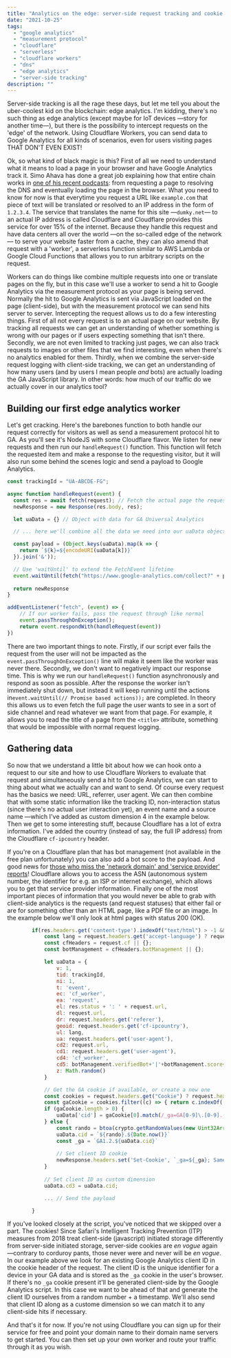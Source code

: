 ```yaml
---
title: "Analytics on the edge: server-side request tracking and cookie setting using Cloudflare Workers"
date: "2021-10-25"
tags: 
  - "google analytics"
  - "measurement protocol"
  - "cloudflare"
  - "serverless"
  - "cloudflare workers"
  - "dns"
  - "edge analytics"
  - "server-side tracking"
description: "" 
---
```

Server-side tracking is all the rage these days, but let me tell you about the uber-coolest kid on the blockchain: edge analytics. I'm kidding, there's no such thing as edge analytics (except maybe for IoT devices —story for another time—), but there is the possibility to intercept requests on the 'edge' of the network. Using Cloudflare Workers, you can send data to Google Analytics for all kinds of scenarios, even for users visiting pages THAT DON'T EVEN EXIST! 

Ok, so what kind of black magic is this? First of all we need to understand what it means to load a page in your browser and have Google Analytics track it. Simo Ahava has done a great job explaining how that entire chain works in [one of his recent podcasts](https://www.teamsimmer.com/2021/09/07/web-browsers-with-simo-ahava/): from requesting a page to resolving the DNS and eventually loading the page in the browser. What you need to know for now is that everytime you request a URL like `example.com` that piece of text will be translated or resolved to an IP address in the form of `1.2.3.4`. The service that translates the name for this site —`dumky.net`— to an actual IP address is called Cloudflare and Cloudflare provides this service for over 15% of the internet. Because they handle this request and have data centers all over the world —on the so-called edge of the network— to serve your website faster from a cache, they can also amend that request with a 'worker', a serverless function similar to AWS Lambda or Google Cloud Functions that allows you to run arbitrary scripts on the request. 

Workers can do things like combine multiple requests into one or translate pages on the fly, but in this case we'll use a worker to send a hit to Google Analytics via the measurement protocol as your page is being served. Normally the hit to Google Analytics is sent via JavaScript loaded on the page (client-side), but with the measurement protocol we can send hits server to server. Intercepting the request allows us to do a few interesting things. First of all not every request is to an actual page on our website. By tracking all requests we can get an understanding of whether something is wrong with our pages or if users expecting something that isn't there. Secondly, we are not even limited to tracking just pages, we can also track requests to images or other files that we find interesting, even when there's no analytics enabled for them. Thirdly, when we combine the server-side request logging with client-side tracking, we can get an understanding of how many users (and by users I mean people *and* bots) are actually loading the GA JavaScript library. In other words: how much of our traffic do we actually cover in our analytics tool?

## Building our first edge analytics worker
Let's get cracking. Here's the barebones function to both handle our request correctly for visitors as well as send a measurement protocol hit to GA. As you'll see it's NodeJS with some Cloudflare flavor. We listen for new requests and then run our `handleRequest()` function. This function will fetch the requested item and make a response to the requesting visitor, but it will also run some behind the scenes logic and send a payload to Google Analytics.

```javascript
const trackingId = "UA-ABCDE-FG";

async function handleRequest(event) {
  const res = await fetch(request); // Fetch the actual page the request was for
  newResponse = new Response(res.body, res);

  let uaData = {} // Object with data for GA Universal Analytics

  // ... here we'll combine all the data we need into our uaData object

  const payload = (Object.keys(uaData).map(k => {
    return `${k}=${encodeURI(uaData[k])}`
  }).join('&'));

  // Use 'waitUntil' to extend the FetchEvent lifetime
  event.waitUntil(fetch("https://www.google-analytics.com/collect?" + payload));       
  
  return newResponse
}

addEventListener("fetch", (event) => {
    // If our worker fails, pass the request through like normal
    event.passThroughOnException();
    return event.respondWith(handleRequest(event))
})
```

There are two important things to note. Firstly, if our script ever fails the request from the user will not be impacted as the `event.passThroughOnException()` line will make it seem like the worker was never there. Secondly, we don't want to negatively impact our response time. This is why we run our `handleRequest()` function asynchronously and respond as soon as possible. After the response the worker isn't immediately shut down, but instead it will keep running until the actions in`event.waitUntil(// Promise based actions));` are completed. In theory this allows us to even fetch the full page the user wants to see in a sort of side channel and read whatever we want from that page. For example, it allows you to read the title of a page from the `<title>` attribute, something that would be impossible with normal request logging. 


## Gathering data
So now that we understand a little bit about how we can hook onto a request to our site and how to use Cloudflare Workers to evaluate that request and simultaneously send a hit to Google Analytics, we can start to thing about what we actually can and want to send. Of course every request has the basics we need: URL, referrer, user agent. We can then combine that with some static information like the tracking ID, non-interaction status (since there's no actual user interaction yet), an event name and a source name —which I've added as custom dimension 4 in the example below. Then we get to some interesting stuff, because Cloudflare has a lot of extra information. I've added the country (instead of say, the full IP address) from the Cloudflare `cf-ipcountry` header. 

If you're on a Cloudflare plan that has bot management (not available in the free plan unfortunately) you can also add a bot score to the payload. And good news for [those who miss the 'network domain' and 'service provider' reports](https://www.seerinteractive.com/blog/deprecating-network-domain-service-provider/)! Cloudflare allows you to access the ASN (autonomous system number, the identifier for e.g. an ISP or internet exchange), which allows you to get that service provider information. Finally one of the most important pieces of information that you would never be able to grab with client-side analytics is the requests (and request statuses) that either fail or are for something other than an HTML page, like a PDF file or an image. In the example below we'll only look at html pages with status 200 (OK).

```javascript
        if(res.headers.get('content-type').indexOf("text/html") > -1 && res.status === 200)  {        
            const lang = request.headers.get('accept-language') ? request.headers.get('accept-language').split(",")[0] : null;
            const cfHeaders = request.cf || {};
            const botManagement = cfHeaders.botManagement || {};

            let uaData = {
                v: 1,
                tid: trackingId,
                ni: 1,
                t: 'event',
                ec: 'cf_worker',
                ea: 'request',
                el: res.status + ': ' + request.url,
                dl: request.url,
                dr: request.headers.get('referer'),
                geoid: request.headers.get('cf-ipcountry'),
                ul: lang,
                ua: request.headers.get('user-agent'),
                cd2: request.url,
                cd1: request.headers.get('user-agent'),
                cd4: 'cf_worker',
                cd5: botManagement.verifiedBot+'|'+botManagement.score+'|'+ cfHeaders.asOrganization,
                z: Math.random()
            }

            // Get the GA cookie if available, or create a new one
            const cookies = request.headers.get("Cookie") ? request.headers.get("Cookie").split(";") : [];
            const gaCookie = cookies.filter((c) => { return c.indexOf('_ga') > -1 });
            if (gaCookie.length > 0) {
                uaData['cid'] = gaCookie[0].match(/_ga=GA[0-9]\.[0-9].(.+)/)[1];
            } else {
                const rando = btoa(crypto.getRandomValues(new Uint32Array(1)));
                uaData.cid = `${rando}.${Date.now()}`
                const _ga = `GA1.2.${uaData.cid}`
                
                // Set client ID cookie
                newResponse.headers.set('Set-Cookie', `_ga=${_ga}; SameSite=Strict; Secure; Max-Age=${60*60*24*90}`);
            }
            
            // Set client ID as custom dimension
            uaData.cd3 = uaData.cid;

            ... // Send the payload

        }
```

If you've looked closely at the script, you've noticed that we skipped over a part. The cookies! Since Safari's Intelligent Tracking Prevention (ITP) measures from 2018 treat client-side (javascript) initiated storage differently from server-side initiated storage, server-side cookies are *en vogue* again —contrary to corduroy pants, those never were and never will be *en vogue*. In our example above we look for an existing Google Analytics client ID in the cookie header of the request. The client ID is the unique identifier for a device in your GA data and is stored as the `_ga` cookie in the user's browser. If there's no `_ga` cookie present it'll be generated client-side by the Google Analytics script. In this case we want to be ahead of that and generate the client ID ourselves from a random number + a timestamp. We'll also send that client ID along as a custome dimension so we can match it to any client-side hits if necessary.

And that's it for now. If you're not using Cloudflare you can sign up for their service for free and point your domain name to their domain name servers to get started. You can then set up your own worker and route your traffic through it as you wish. 
